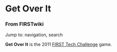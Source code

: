 
# Get Over It

### From FIRSTwiki

Jump to: navigation, search

**Get Over It** is the 2011 [FIRST Tech Challenge](FIRST_Tech_Challenge "FIRST Tech Challenge" ) game. 

